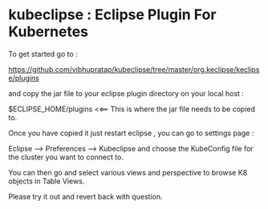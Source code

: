 # kubeclipse : Eclipse Plugin For Kubernetes

To get started go to :

https://github.com/vibhupratap/kubeclipse/tree/master/org.keclipse/keclipse/plugins

and copy the jar file to your eclipse plugin directory on your local host :

$ECLIPSE_HOME/plugins <<== This is where the jar file needs to be copied to.

Once you have copied it just restart eclipse , you can go to settings page :

Eclipse --> Preferences --> Kubeclipse and choose the KubeConfig 
file for the cluster you want to connect to.

You can then go and select various views and perspective to browse K8 
objects in Table Views.


Please try it out and revert back with question.
